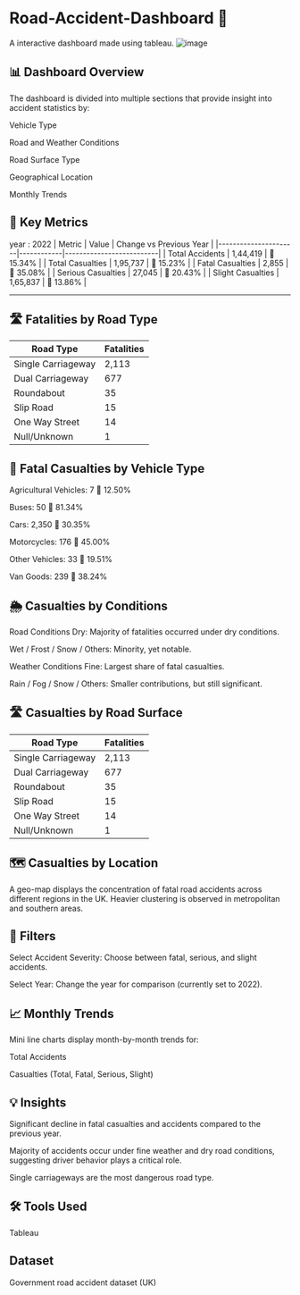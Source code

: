 # Road-Accident-Dashboard 🚗
A interactive dashboard made using tableau.
![image](https://github.com/user-attachments/assets/f7e8341d-6fea-4413-ac76-2f34a2486941)



## 📊 Dashboard Overview
The dashboard is divided into multiple sections that provide insight into accident statistics by:

Vehicle Type

Road and Weather Conditions

Road Surface Type

Geographical Location

Monthly Trends



## 📌 Key Metrics
year : 2022
| Metric                | Value      | Change vs Previous Year |
|----------------------|------------|--------------------------|
| Total Accidents      | 1,44,419   | 🔻 15.34%                |
| Total Casualties     | 1,95,737   | 🔻 15.23%                |
| Fatal Casualties     | 2,855      | 🔻 35.08%                |
| Serious Casualties   | 27,045     | 🔻 20.43%                |
| Slight Casualties    | 1,65,837   | 🔻 13.86%                |

---

## 🛣️ Fatalities by Road Type

| Road Type           | Fatalities |
|---------------------|------------|
| Single Carriageway  | 2,113      |
| Dual Carriageway    | 677        |
| Roundabout          | 35         |
| Slip Road           | 15         |
| One Way Street      | 14         |
| Null/Unknown        | 1          |

## 🚙 Fatal Casualties by Vehicle Type
Agricultural Vehicles: 7 🔻 12.50%

Buses: 50 🔻 81.34%

Cars: 2,350 🔻 30.35%

Motorcycles: 176 🔻 45.00%

Other Vehicles: 33 🔻 19.51%

Van Goods: 239 🔻 38.24%

## 🌦️ Casualties by Conditions
Road Conditions
Dry: Majority of fatalities occurred under dry conditions.

Wet / Frost / Snow / Others: Minority, yet notable.

Weather Conditions
Fine: Largest share of fatal casualties.

Rain / Fog / Snow / Others: Smaller contributions, but still significant.

## 🛣️ Casualties by Road Surface

| Road Type           | Fatalities |
|---------------------|------------|
| Single Carriageway  | 2,113      |
| Dual Carriageway    | 677        |
| Roundabout          | 35         |
| Slip Road           | 15         |
| One Way Street      | 14         |
| Null/Unknown        | 1          |
## 🗺️ Casualties by Location
A geo-map displays the concentration of fatal road accidents across different regions in the UK. Heavier clustering is observed in metropolitan and southern areas.

## 🎯 Filters
Select Accident Severity: Choose between fatal, serious, and slight accidents.

Select Year: Change the year for comparison (currently set to 2022).

## 📈 Monthly Trends
Mini line charts display month-by-month trends for:

Total Accidents

Casualties (Total, Fatal, Serious, Slight)

## 💡 Insights
Significant decline in fatal casualties and accidents compared to the previous year.

Majority of accidents occur under fine weather and dry road conditions, suggesting driver behavior plays a critical role.

Single carriageways are the most dangerous road type.

## 🛠️ Tools Used
Tableau 


## Dataset
Government road accident dataset (UK)



